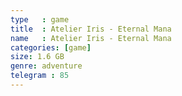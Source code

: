 ```yaml
---
type   : game
title  : Atelier Iris - Eternal Mana
name   : Atelier Iris - Eternal Mana
categories: [game]
size: 1.6 GB
genre: adventure
telegram : 85
---
```


